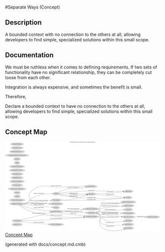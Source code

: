 #Separate Ways (Concept)
## Description
A bounded context with no connection to the others at all, allowing
developers to find simple, specialized solutions within this small scope.
## Documentation
We must be ruthless when it comes to defining requirements. If two sets of
functionality have no significant relationship, they can be completely cut
loose from each other.

Integration is always expensive, and sometimes the benefit is small.

Therefore,

Declare a bounded context to have no connection to the others at all, allowing
developers to find simple, specialized solutions within this small scope.

## Concept Map
![Concept Map of the Domain Driven Design Patterns](../ddd/concept-view.png)
[Concept Map](../ddd/concept-view.md)


(generated with docs/concept.md.cmb)
